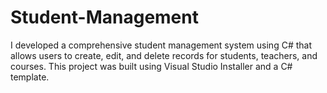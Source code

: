 # Student-Management
I developed a comprehensive student management system using C# that allows users to create, edit, and delete records for students, teachers, and courses. 
This project was built using Visual Studio Installer and a C# template.
